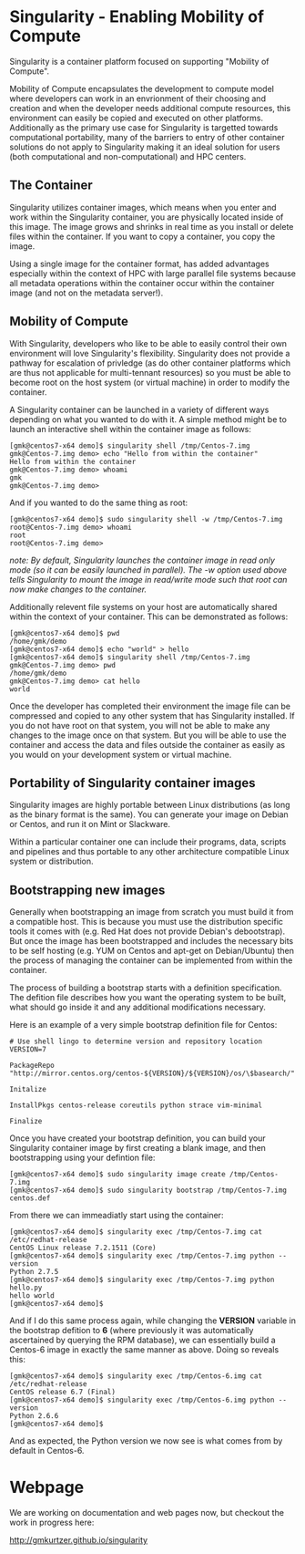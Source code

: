 # Singularity - Enabling Mobility of Compute

Singularity is a container platform focused on supporting "Mobility of
Compute".

Mobility of Compute encapsulates the development to compute model where
developers can work in an envrionment of their choosing and creation and
when the developer needs additional compute resources, this environment
can easily be copied and executed on other platforms. Additionally as
the primary use case for Singularity is targetted towards computational
portability, many of the barriers to entry of other container solutions
do not apply to Singularity making it an ideal solution for users (both
computational and non-computational) and HPC centers.

## The Container
Singularity utilizes container images, which means when you enter and
work within the Singularity container, you are physically located inside
of this image. The image grows and shrinks in real time as you install
or delete files within the container. If you want to copy a container,
you copy the image.

Using a single image for the container format, has added advantages
especially within the context of HPC with large parallel file systems
because all metadata operations within the container occur within the
container image (and not on the metadata server!).

## Mobility of Compute
With Singularity, developers who like to be able to easily control their
own environment will love Singularity's flexibility. Singularity does not
provide a pathway for escalation of privledge (as do other container
platforms which are thus not applicable for multi-tennant resources) so
you must be able to become root on the host system (or virtual machine)
in order to modify the container.

A Singularity container can be launched in a variety of different ways
depending on what you wanted to do with it. A simple method might be to
launch an interactive shell within the container image as follows:

    [gmk@centos7-x64 demo]$ singularity shell /tmp/Centos-7.img 
    gmk@Centos-7.img demo> echo "Hello from within the container"
    Hello from within the container
    gmk@Centos-7.img demo> whoami
    gmk
    gmk@Centos-7.img demo> 

And if you wanted to do the same thing as root:

    [gmk@centos7-x64 demo]$ sudo singularity shell -w /tmp/Centos-7.img 
    root@Centos-7.img demo> whoami
    root
    root@Centos-7.img demo> 

*note: By default, Singularity launches the container image in read
only mode (so it can be easily launched in parallel). The -w option
used above tells Singularity to mount the image in read/write mode such
that root can now make changes to the container.*

Additionally relevent file systems on your host are automatically shared
within the context of your container. This can be demonstrated as
follows:

    [gmk@centos7-x64 demo]$ pwd
    /home/gmk/demo
    [gmk@centos7-x64 demo]$ echo "world" > hello
    [gmk@centos7-x64 demo]$ singularity shell /tmp/Centos-7.img 
    gmk@Centos-7.img demo> pwd
    /home/gmk/demo
    gmk@Centos-7.img demo> cat hello
    world

Once the developer has completed their environment the image file can be
compressed and copied to any other system that has Singularity installed.
If you do not have root on that system, you will not be able to make any
changes to the image once on that system. But you will be able to use
the container and access the data and files outside the container as
easily as you would on your development system or virtual machine.

## Portability of Singularity container images
Singularity images are highly portable between Linux distributions (as
long as the binary format is the same). You can generate your image on
Debian or Centos, and run it on Mint or Slackware.

Within a particular container one can include their programs, data,
scripts and pipelines and thus portable to any other architecture
compatible Linux system or distribution.

## Bootstrapping new images
Generally when bootstrapping an image from scratch you must build it from
a compatible host. This is because you must use the distribution specific
tools it comes with (e.g. Red Hat does not provide Debian's debootstrap).
But once the image has been bootstrapped and includes the necessary bits
to be self hosting (e.g. YUM on Centos and apt-get on Debian/Ubuntu) then
the process of managing the container can be implemented from within the
container.

The process of building a bootstrap starts with a definition
specification. The defition file describes how you want the operating
system to be built, what should go inside it and any additional
modifications necessary.

Here is an example of a very simple bootstrap definition file for Centos:

    # Use shell lingo to determine version and repository location
    VERSION=7
    
    PackageRepo "http://mirror.centos.org/centos-${VERSION}/${VERSION}/os/\$basearch/"
    
    Initalize
    
    InstallPkgs centos-release coreutils python strace vim-minimal
    
    Finalize

Once you have created your bootstrap definition, you can build your
Singularity container image by first creating a blank image, and then
bootstrapping using your defintion file:

    [gmk@centos7-x64 demo]$ sudo singularity image create /tmp/Centos-7.img
    [gmk@centos7-x64 demo]$ sudo singularity bootstrap /tmp/Centos-7.img centos.def

From there we can immeadiatly start using the container:

    [gmk@centos7-x64 demo]$ singularity exec /tmp/Centos-7.img cat /etc/redhat-release 
    CentOS Linux release 7.2.1511 (Core) 
    [gmk@centos7-x64 demo]$ singularity exec /tmp/Centos-7.img python --version
    Python 2.7.5
    [gmk@centos7-x64 demo]$ singularity exec /tmp/Centos-7.img python hello.py 
    hello world
    [gmk@centos7-x64 demo]$ 

And if I do this same process again, while changing the **VERSION**
variable in the bootstrap defition to **6** (where previously it was
automatically ascertained by querying the RPM database), we can
essentially build a Centos-6 image in exactly the same manner as
above. Doing so reveals this:

    [gmk@centos7-x64 demo]$ singularity exec /tmp/Centos-6.img cat /etc/redhat-release 
    CentOS release 6.7 (Final)
    [gmk@centos7-x64 demo]$ singularity exec /tmp/Centos-6.img python --version
    Python 2.6.6
    [gmk@centos7-x64 demo]$ 

And as expected, the Python version we now see is what comes from by 
default in Centos-6.

# Webpage
We are working on documentation and web pages now, but checkout the work
in progress here:

http://gmkurtzer.github.io/singularity
